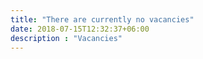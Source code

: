 ```yaml
---
title: "There are currently no vacancies"
date: 2018-07-15T12:32:37+06:00
description : "Vacancies"
---
```

